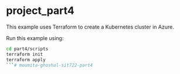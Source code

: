 # project_part4

This example uses Terraform to create a Kubernetes cluster in Azure.

Run this example using:

```bash
cd part4/scripts
terraform init
terraform apply
```#   m o u m i t a - g h o s h a l - s i t 7 2 2 - p a r t 4  
 
